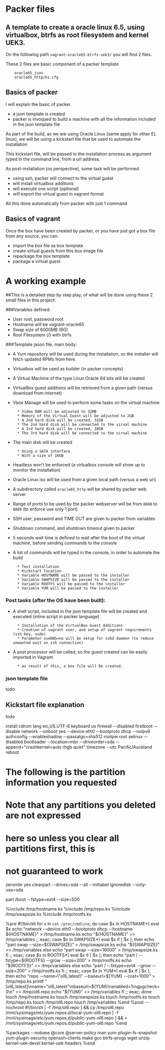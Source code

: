 # Packer files

## A template to create a oracle linux 6.5, using virtualbox, btrfs as root filesystem and kernel UEK3.

On the following path `vagrant-oracle65-btrfs-uek3/` you will find 2 files.

These 2 files are basic component of a packer template

		oracle65.json
		oracle65_http/ks.cfg

## Basics of packer

I will explain the basic of packer.

* a json template is created
* packer is invoqued to build a machine with all the information included in the json template file

As part of the build, as we are using Oracle Linux (same apply for other EL linux), we will be using a kickstart file that be used to automate the installation

This kickstart file, will be passed to the installation process as argument typed in the command line, from a url address.

As post-installation (os perspective), some task will be performed

* using ssh, packer will connect to the virtual guest
* will install virtualbox additions
* will execute one script (optional)
* will export the virtual guest in vagrant format

All this done automatically from packer with just 1 command


## Basics of vagrant

Once the box have been created by packer, or you have just got a box file from any source, you can:

* import the box file as box template
* create virtual guests from this box image file
* repackage the box template
* package a virtual guest

# A working example

##This is a detailed step by step play, of what will be done using these 2 small files in this project:


###Variables defined:

* User root, password root
* Hostname will be vagrant-oracle65
* Swap size of 6000MB (6G)
* Root Filesystem (/) with btrfs

###Template jason file, main body:

* A Yum repository will be used during the installation, so the installer will fetch updated RPMs from here.
* Virtualbox will be used as builder (in packer concepts)
* A Virtual Machine of the type Linux Oracle 64 bits will be created
* VirtualBox guest additions will be retrieved from a given path (versus download from internet)
* Vbox Manage will be used to perform some tasks on the virtual machine

		* Video RAM will be adjusted to 32MB
		* Memory of the Virtual Guest will be adjusted to 2GB
		* A 2nd hard disk will be created, 32GB
		* The 2nd hard disk will be connected to the virual machine
		* A 3rd hard disk will be created, 20GB
		* The 3rd hard disk will be connected to the virual machine

* The main disk will be created

		* Using a SATA interface
		* With a size of 16GB

* Headless won't be enforced (a virtualbox console will show up to monitor the installation)
* Oracle Linux iso will be used from a given local path (versus a web url)
* A subdirectory called `oracle65_http` will be shared by packer web server
* Range of ports to be used by the packer webserver will be from `8080` to `8080` (to enforce use only 1 port)
* SSH user, password and TIME OUT are given to packer from variables
* Shutdown command, and shutdown timeout given to packer
* 5 seconds wait time is defined to wait after the boot of the virtual machine, before sending commands to the console
* A list of commands will be typed in the console, in order to automate the build

		* Text installation
		* Kickstart location
		* Variable HOSTNAME will be passed to the installer
		* Variable SWAPSIZE will be passed to the installer
		* Variable ROOTFS will be passed to the installer
		* Variable YUM will be passed to the installer

### Post tasks (after the OS have been built):

* A shell script, included in the json template file will be created and executed (inline script in packer language)

		* Installation of the VirtualBox Guest Additions
		* Creation of vagrant user, and setup of vagrant requirements (ssh key, sudo)
		* Parameter useDNS=no will be setup for sshd daemon (to reduce unwanted wait on ssh connection)


* A post processor will be called, so the guest created can be easily imported in Vagrant

		* as result of this, a box file will be created.

### json template file

todo


## Kickstart file explanation

todo

install
cdrom
lang en_US.UTF-8
keyboard us
firewall --disabled
firstboot --disable
network --onboot yes --device eth0 --bootproto dhcp --noipv6
authconfig --enableshadow --passalgo=sha512
rootpw root
selinux --disabled
bootloader --location=mbr --driveorder=sda --append="crashkernel=auto rhgb quiet"
timezone --utc Pacific/Auckland
reboot
# The following is the partition information you requested
# Note that any partitions you deleted are not expressed
# here so unless you clear all partitions first, this is
# not guaranteed to work
zerombr yes
clearpart --drives=sda --all --initlabel 
ignoredisk --only-use=sda

part /boot --fstype=ext4 --size=500

%include /tmp/hostname.ks
%include /tmp/repo.ks
%include /tmp/swapsize.ks
%include /tmp/rootfs.ks

%pre
#!/bin/sh
for x in `cat /proc/cmdline`; do
        case $x in HOSTNAME*)
	        eval $x
		echo "network --device eth0 --bootproto dhcp --hostname ${HOSTNAME}" > /tmp/hostname.ks
		echo "${HOSTNAME}" >> /tmp/variables
                ;;
	esac;
        case $x in SWAPSIZE*)
	        eval $x
		if [ $x ]; then
                  echo "part swap --size=${SWAPSIZE}" > /tmp/swapsize.ks
		  echo "${SWAPSIZE}" >> /tmp/variables
		else
                  echo "part swap --size=16000" > /tmp/swapsize.ks
		fi
                ;;
	esac;
        case $x in ROOTFS*)
	        eval $x
		if [ $x ]; then
                  echo "part / --fstype=${ROOTFS} --grow --size=200" > /tmp/rootfs.ks
		  echo "${ROOTFS}" >> /tmp/variables
		else
                  echo "part / --fstype=ext4 --grow --size=200" > /tmp/rootfs.ks
		fi
                ;;
	esac;
        case $x in YUM*)
	        eval $x
		if [ $x ]; then
		  echo "repo --name=\"ol6_latest\"  --baseurl=${YUM} --cost=1000" > /tmp/repo.ks
		  printf "[ol6_latest]\nname=\"ol6_latest\"\nbaseurl=${YUM}\nenabled=1\ngpgcheck=0\n" >> /tmp/ol6.repo
		  echo "${YUM}" >> /tmp/variables
		fi
                ;;
	esac;
done
touch /tmp/hostname.ks
touch /tmp/swapsize.ks
touch /tmp/rootfs.ks
touch /tmp/repo.ks
touch /tmp/ol6.repo
touch /tmp/variables
%end
%post --nochroot
#!/bin/sh
[ -f /tmp/ol6.repo ] && cp /tmp/ol6.repo /mnt/sysimage/etc/yum.repos.d/local-yum-ol6.repo
[ -f /mnt/sysimage/etc/yum.repos.d/public-yum-ol6.repo ] && > /mnt/sysimage/etc/yum.repos.d/public-yum-ol6.repo
%end

%packages --nobase
@core
@server-policy
man
yum-plugin-fs-snapshot
yum-plugin-security
openssh-clients
make
gcc
btrfs-progs
wget
unzip
kernel-uek-devel
kernel-uek-headers
%end
